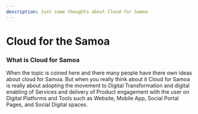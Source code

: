 ```yaml
---
description: Just some thoughts about Cloud for Samoa
---
```


# Cloud for the Samoa

### What is Cloud for Samoa&#x20;

When the topic is coined here and there many people have there own ideas about cloud for Samoa. But when you really think about it Cloud for Samoa is really about adopting the movement to Digital Transformation and digital enabling of Services and delivery of Product engagement with the user on Digital Platforms and Tools such as Website, Mobile App, Social Portal Pages, and Social Digital spaces.&#x20;

